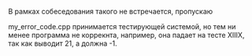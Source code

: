 В рамках собеседования такого не встречается, пропускаю

my_error_code.cpp принимается тестирующей системой, но тем ни менее программа не коррекнта, например, она падает на тесте XIIIX, так как выводит 21, а должна -1.
